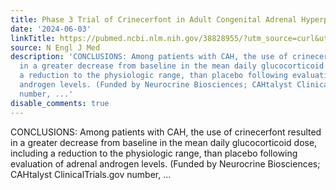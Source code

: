 ```yaml
---
title: Phase 3 Trial of Crinecerfont in Adult Congenital Adrenal Hyperplasia
date: '2024-06-03'
linkTitle: https://pubmed.ncbi.nlm.nih.gov/38828955/?utm_source=curl&utm_medium=rss&utm_campaign=pubmed-2&utm_content=1LIK-026Y9bjRE4xDQ231BSa89BnY4O2Rfi-9WXQd8C31C6cqE&fc=20211015124055&ff=20240604181823&v=2.18.0.post9+e462414
source: N Engl J Med
description: 'CONCLUSIONS: Among patients with CAH, the use of crinecerfont resulted
  in a greater decrease from baseline in the mean daily glucocorticoid dose, including
  a reduction to the physiologic range, than placebo following evaluation of adrenal
  androgen levels. (Funded by Neurocrine Biosciences; CAHtalyst ClinicalTrials.gov
  number, ...'
disable_comments: true
---
```

CONCLUSIONS: Among patients with CAH, the use of crinecerfont resulted in a greater decrease from baseline in the mean daily glucocorticoid dose, including a reduction to the physiologic range, than placebo following evaluation of adrenal androgen levels. (Funded by Neurocrine Biosciences; CAHtalyst ClinicalTrials.gov number, ...